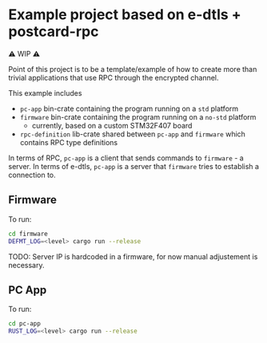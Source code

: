 # Example project based on e-dtls + postcard-rpc

⚠️ WIP ⚠️

Point of this project is to be a template/example of how to create more than trivial applications that use RPC through the encrypted channel.

This example includes
- `pc-app` bin-crate containing the program running on a `std` platform
- `firmware` bin-crate containing the program running on a `no-std` platform
    - currently, based on a custom STM32F407 board
- `rpc-definition` lib-crate shared between `pc-app` and `firmware` which contains RPC type definitions

In terms of RPC, `pc-app` is a client that sends commands to `firmware` - a server.
In terms of e-dtls, `pc-app` is a server that `firmware` tries to establish a connection to.

## Firmware

To run:
```sh
cd firmware
DEFMT_LOG=<level> cargo run --release
```
TODO: Server IP is hardcoded in a firmware, for now manual adjustement is necessary.

## PC App

To run:
```sh
cd pc-app
RUST_LOG=<level> cargo run --release
```
